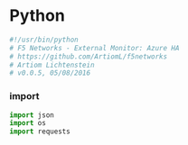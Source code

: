 # Python

```python
#!/usr/bin/python
# F5 Networks - External Monitor: Azure HA
# https://github.com/ArtiomL/f5networks
# Artiom Lichtenstein
# v0.0.5, 05/08/2016
```

### import
```python
import json
import os
import requests
```
